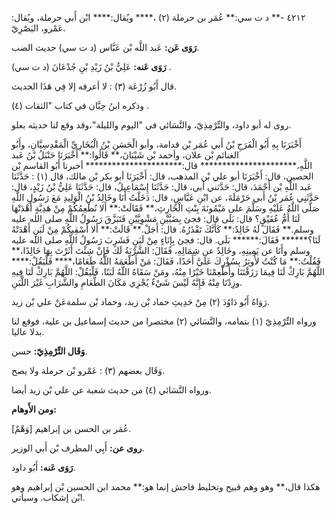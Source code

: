 ٤٢١٢ -** د ت سي:** عُمَر بن حرملة (٢) ،**** ويُقال:**** ابْن أَبي حرملة، ويُقال: عَمْرو، البَصْرِيّ.

**رَوَى عَن:** عَبد اللَّه بْن عَبَّاس (د ت سي) حديث الضب.

**رَوَى عَنه:** عَلِيُّ بْنُ زَيْدِ بْنِ جُدْعَانَ (د ت سي) .

قال أَبُو زُرْعَة (٣) : لا أعرفه إلا فِي هَذَا الحديث.

وذكره ابنُ حِبَّان في كتاب "الثقات (٤) .

روى له أبو داود، والتِّرْمِذِيّ، والنَّسَائي في "اليوم والليلة"،وقد وقع لنا حديثه بعلو.

أَخْبَرَنَا بِهِ أَبُو الْفَرَجِ بْنُ أَبي عُمَر بْن قدامة، وأبو الْحَسَنِ بْنُ الْبُخَارِيِّ الْمَقْدِسِيَّانِ، وأَبُو الغنائم بْن علان، وأحمد بْن شَيْبَانَ،** قَالُوا:** أَخْبَرَنَا حَنْبَلُ بْنُ عَبد اللَّهِ،********************** قال:********************** أخبرنا أَبُو القاسم بْن الحصين، قال: أَخْبَرَنَا أبو علي بْن المذهب، قال: أَخْبَرَنَا أبو بكر بْن مالك، قال (١) : حَدَّثَنَا عَبد اللَّهِ بْن أَحْمَدَ، قال: حَدَّثني أبي، قال: حَدَّثَنَا إِسْمَاعِيلُ، قال: حَدَّثَنَا عَلِيُّ بْنُ زَيْدٍ، قال: حَدَّثَنِي عُمَر بْنُ أَبي حَرْمَلَةَ، عن ابْنِ عَبَّاسٍ، قال: دَخَلْتُ أَنَا وخَالِدُ بْنُ الْوَلِيدِ مَعَ رَسُولِ اللَّهِ صَلَّى اللَّهُ عَلَيْهِ وسَلَّمَ على مَيْمُونَةَ بِنْتِ الْحَارِثِ،** فَقَالَتْ:** أَلا نُطْعِمُكُمْ مِنْ هَدِيَّةٍ أَهْدَتْهَا لَنَا أُمُّ عُفَيْقٍ؟ قال: بَلَى قال: فجئ بِضَبَّيْنِ مَشْوِيَّيْنِ فَتَبَزَّقَ رَسُولُ اللَّهِ صلى الله عليه وسلم.** فَقَالَ لَهُ خَالِدٌ:** كَأَنَّكَ تَقْذَرُهُ. قال: أَجَلْ.** قَالَتْ:** أَلا أَسْقِيكُمْ مِنْ لَبَنٍ أَهْدَتْهُ لَنَا؟****** فَقَالَ:****** بَلَى. قال: فجئ بِإِنَاءٍ مِنْ لَبَنٍ فَشَرِبَ رَسُولُ اللَّهِ صلى الله عليه وسلم وأَنَا عن يَمِينِهِ، وخَالِدٌ عن شِمَالِهِ، فَقَالَ: الشَّرْبَةُ لَكَ فَإِنْ شِئْتَ أَثَرْتَ بِهَا خَالِدًا،** فَقُلْتُ:** مَا كُنْتُ لأُوثِرُ بِسُؤْرِكَ عَلَيَّ أَحَدًا، فَقَالَ: مَنْ أَطْعَمَهُ اللَّهُ طَعَامًا،**** فَلْيَقُلْ:**** اللَّهُمَّ بَارِكْ لَنَا فِيمَا رَزَقْتَنَا وأَطْعِمْنَا خَيْرًا مِنْهُ، ومَنْ سَقَاهُ اللَّهُ لَبَنًا، فَلْيَقُلْ: اللَّهُمَّ بَارِكْ لَنَا فِيهِ وزِدْنَا مِنْهُ فَإِنَّهُ لَيْسَ شَيْءٌ يُجْزِي مَكَانَ الطَّعَامِ والشَّرَابِ غَيْرَ اللَّبَنِ.

رَوَاهُ أَبُو دَاوُدَ (٢) مِنْ حَدِيثِ حماد بْن زيد، وحماد بْن سلمةعَنْ علي بْن زيد.

ورواه التِّرْمِذِيّ (١) بتمامه، والنَّسَائي (٢) مختصرا من حديث إسماعيل بن علية، فوقع لنا بدلا عاليا.

**وَقَال التِّرْمِذِيّ:** حسن.

وَقَال بعضهم (٣) : عَمْرو بْن حرملة ولا يصح.

ورواه النَّسَائي (٤) من حديث شعبة عن علي بْن زيد أيضا.

**ومن الأَوهام:**

[وَهْمٌ] عُمَر بن الحسن بن إبراهيم.

**روى عن:** أَبِي المطرف بْن أَبي الوزير.

**رَوَى عَنه:** أَبُو داود.

هكذا قال،** وهو وهم قبيح وتخليط فاحش إنما هو:** محمد ابن الحسين بْن إبراهيم وهو ابْن إشكاب. وسيأتي.